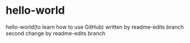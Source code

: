 # hello-world
hello-world(to learn how to use GitHub)
written by readme-edits branch
second change by readme-edits branch
